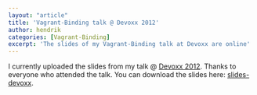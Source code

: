 ```yaml
---
layout: "article"
title: 'Vagrant-Binding talk @ Devoxx 2012'
author: hendrik
categories: [Vagrant-Binding]
excerpt: 'The slides of my Vagrant-Binding talk at Devoxx are online'
---
```

I currently uploaded the slides from my talk @ [Devoxx 2012](http://www.devoxx.com/display/DV12/lightweight+and+reproducible+environments+with+Vagrant+and+Puppet). Thanks to everyone who attended the talk. You can download the slides here: [slides-devoxx](/assets/downloads/vagrant-binding/slides-devoxx.pdf).
